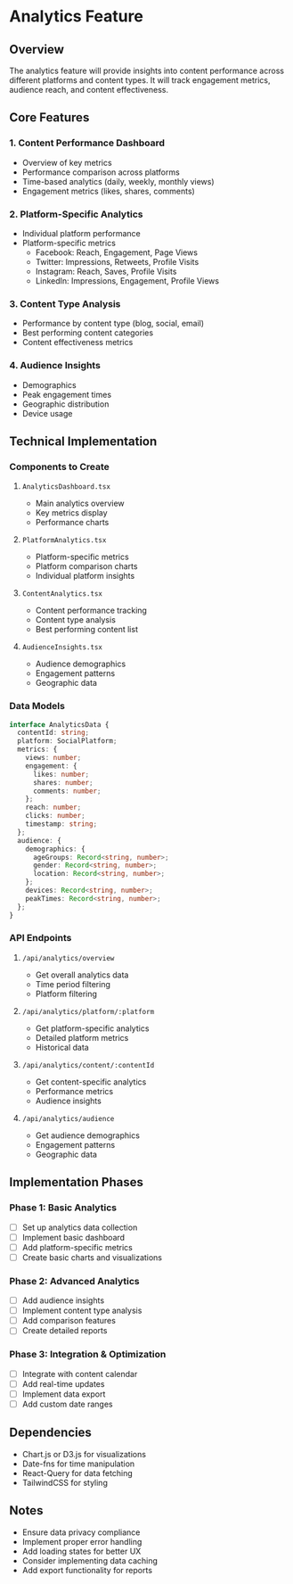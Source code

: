 # Analytics Feature

## Overview
The analytics feature will provide insights into content performance across different platforms and content types. It will track engagement metrics, audience reach, and content effectiveness.

## Core Features

### 1. Content Performance Dashboard
- Overview of key metrics
- Performance comparison across platforms
- Time-based analytics (daily, weekly, monthly views)
- Engagement metrics (likes, shares, comments)

### 2. Platform-Specific Analytics
- Individual platform performance
- Platform-specific metrics
  - Facebook: Reach, Engagement, Page Views
  - Twitter: Impressions, Retweets, Profile Visits
  - Instagram: Reach, Saves, Profile Visits
  - LinkedIn: Impressions, Engagement, Profile Views

### 3. Content Type Analysis
- Performance by content type (blog, social, email)
- Best performing content categories
- Content effectiveness metrics

### 4. Audience Insights
- Demographics
- Peak engagement times
- Geographic distribution
- Device usage

## Technical Implementation

### Components to Create
1. `AnalyticsDashboard.tsx`
   - Main analytics overview
   - Key metrics display
   - Performance charts

2. `PlatformAnalytics.tsx`
   - Platform-specific metrics
   - Platform comparison charts
   - Individual platform insights

3. `ContentAnalytics.tsx`
   - Content performance tracking
   - Content type analysis
   - Best performing content list

4. `AudienceInsights.tsx`
   - Audience demographics
   - Engagement patterns
   - Geographic data

### Data Models
```typescript
interface AnalyticsData {
  contentId: string;
  platform: SocialPlatform;
  metrics: {
    views: number;
    engagement: {
      likes: number;
      shares: number;
      comments: number;
    };
    reach: number;
    clicks: number;
    timestamp: string;
  };
  audience: {
    demographics: {
      ageGroups: Record<string, number>;
      gender: Record<string, number>;
      location: Record<string, number>;
    };
    devices: Record<string, number>;
    peakTimes: Record<string, number>;
  };
}
```

### API Endpoints
1. `/api/analytics/overview`
   - Get overall analytics data
   - Time period filtering
   - Platform filtering

2. `/api/analytics/platform/:platform`
   - Get platform-specific analytics
   - Detailed platform metrics
   - Historical data

3. `/api/analytics/content/:contentId`
   - Get content-specific analytics
   - Performance metrics
   - Audience insights

4. `/api/analytics/audience`
   - Get audience demographics
   - Engagement patterns
   - Geographic data

## Implementation Phases

### Phase 1: Basic Analytics
- [ ] Set up analytics data collection
- [ ] Implement basic dashboard
- [ ] Add platform-specific metrics
- [ ] Create basic charts and visualizations

### Phase 2: Advanced Analytics
- [ ] Add audience insights
- [ ] Implement content type analysis
- [ ] Add comparison features
- [ ] Create detailed reports

### Phase 3: Integration & Optimization
- [ ] Integrate with content calendar
- [ ] Add real-time updates
- [ ] Implement data export
- [ ] Add custom date ranges

## Dependencies
- Chart.js or D3.js for visualizations
- Date-fns for time manipulation
- React-Query for data fetching
- TailwindCSS for styling

## Notes
- Ensure data privacy compliance
- Implement proper error handling
- Add loading states for better UX
- Consider implementing data caching
- Add export functionality for reports 